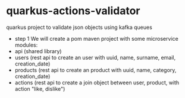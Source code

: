 # quarkus-actions-validator
quarkus project to validate json objects using kafka queues


- step 1
We will create a pom maven project with some microservice modules:
 - api (shared library)
 - users (rest api to create an user with uuid, name, surname, email, creation_date)
 - products (rest api to create an product with uuid, name, category, creation_date)
 - actions (rest api to create a join object between user, product, with action "like, dislike")
 
